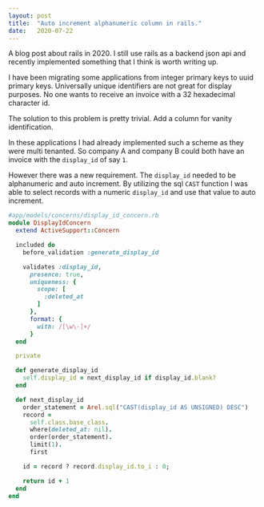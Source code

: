 ```yaml
---
layout: post
title:  "Auto increment alphanumeric column in rails."
date:   2020-07-22
---
```


A blog post about rails in 2020.  I still use rails as a backend json api and recently implemented something that I think is worth writing up.

I have been migrating some applications from integer primary keys to uuid primary keys.  Universally unique identifiers are not great for display purposes. No one wants to receive an invoice with a 32 hexadecimal character id.

The solution to this problem is pretty trivial. Add a column for vanity identification.

In these applications I had already implemented such a scheme as they were multi tenanted.  So company A and company B could both have an invoice with the `display_id` of say `1`.

However there was a new requirement. The `display_id` needed to be alphanumeric and auto increment. By utilizing the sql `CAST` function I was able to select records with a numeric `display_id` and use that value to auto increment.

```ruby
#app/models/concerns/display_id_concern.rb
module DisplayIdConcern
  extend ActiveSupport::Concern

  included do
    before_validation :generate_display_id

    validates :display_id,
      presence: true,
      uniqueness: {
        scope: [
          :deleted_at
        ]
      },
      format: {
        with: /[\w\-]+/
      }
  end

  private

  def generate_display_id
    self.display_id = next_display_id if display_id.blank?
  end

  def next_display_id
    order_statement = Arel.sql("CAST(display_id AS UNSIGNED) DESC")
    record =
      self.class.base_class.
      where(deleted_at: nil).
      order(order_statement).
      limit(1).
      first

    id = record ? record.display_id.to_i : 0;

    return id + 1
  end
end

```
